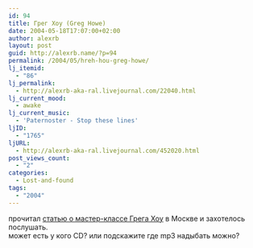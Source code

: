 ```yaml
---
id: 94
title: Грег Хоу (Greg Howe)
date: 2004-05-18T17:07:00+02:00
author: alexrb
layout: post
guid: http://alexrb.name/?p=94
permalink: /2004/05/hreh-hou-greg-howe/
lj_itemid:
  - "86"
lj_permalink:
  - http://alexrb-aka-ral.livejournal.com/22040.html
lj_current_mood:
  - awake
lj_current_music:
  - 'Paternoster - Stop these lines'
ljID:
  - "1765"
ljURL:
  - http://alexrb-aka-ral.livejournal.com/452020.html
post_views_count:
  - "2"
categories:
  - Lost-and-found
tags:
  - "2004"
---
```

прочитал <a href="http://news.bbc.co.uk/hi/russian/entertainment/newsid\_3697000/3697359.stm" target=\_blank>статью о мастер-классе Грега Хоу</a> в Москве и захотелось послушать.  
может есть у кого CD? или подскажите где mp3 надыбать можно?